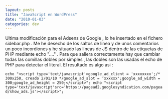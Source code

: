 ```yaml
---
layout: posts
title: "JavaScript en WordPress"
date: "2010-01-03"
categories: dev
---
```


Ultima modificación para el Adsens de Google , lo he insertado en el fichero sidebar.php . Me he desecho de los saltos de linea y de unos comentarios un poco incordiones y he situado las lineas de JS dentro de las etiquetas de PHP mediante echo "...." . Para que saliera correctamente hay que cambiar todas las comillas dobles por simples , las dobles son las usadas el echo de PHP para detectar el literal. El resultado es algo asi :

`echo "<script type='text/javascript'>google_ad_client = 'xxxxxxxx';/* 300x250, creado 2/01/10 */google_ad_slot = 'xxxxxx';google_ad_width = 300;google_ad_height = 250;</script>"; echo "<script type='text/javascript'src='https://pagead2.googlesyndication.com/pagead/show_ads.js'></script>";`

